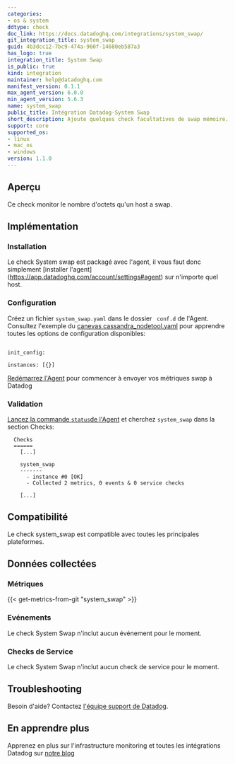 ```yaml
---
categories:
- os & system
ddtype: check
doc_link: https://docs.datadoghq.com/integrations/system_swap/
git_integration_title: system_swap
guid: 4b3dcc12-7bc9-474a-960f-14680eb587a3
has_logo: true
integration_title: System Swap
is_public: true
kind: integration
maintainer: help@datadoghq.com
manifest_version: 0.1.1
max_agent_version: 6.0.0
min_agent_version: 5.6.3
name: system_swap
public_title: Intégration Datadog-System Swap
short_description: Ajoute quelques check facultatives de swap mémoire.
support: core
supported_os:
- linux
- mac_os
- windows
version: 1.1.0
---
```




## Aperçu

Ce check monitor le nombre d'octets qu'un host a swap.

## Implémentation
### Installation

Le check System swap est packagé avec l'agent, il vous faut donc simplement [installer l'agent] (https://app.datadoghq.com/account/settings#agent) sur n'importe quel host.

### Configuration

Créez un fichier `system_swap.yaml` dans le dossier ` conf.d` de l'Agent. Consultez l'exemple du [canevas cassandra_nodetool.yaml](https://github.com/DataDog/integrations-core/blob/master/system_swap/conf.yaml.example) pour apprendre toutes les options de configuration disponibles:

```

init_config:

instances: [{}]
```

[Redémarrez l'Agent](https://docs.datadoghq.com/agent/faq/agent-commands/#start-stop-restart-the-agent) pour commencer à envoyer vos métriques swap à Datadog

### Validation

[Lancez la commande `status`de l'Agent](https://docs.datadoghq.com/agent/faq/agent-commands/#agent-status-and-information) et cherchez `system_swap` dans la section Checks:

```
  Checks
  ======
    [...]

    system_swap
    -------
      - instance #0 [OK]
      - Collected 2 metrics, 0 events & 0 service checks

    [...]
```

## Compatibilité

Le check system_swap est compatible avec toutes les principales plateformes.

## Données collectées
### Métriques
{{< get-metrics-from-git "system_swap" >}}


### Evénements
Le check System Swap n'inclut aucun événement pour le moment.

### Checks de Service
Le check System Swap n'inclut aucun check de service pour le moment.

## Troubleshooting
Besoin d'aide? Contactez  [l'équipe support de Datadog](http://docs.datadoghq.com/help/).

## En apprendre plus
Apprenez en plus sur l'infrastructure monitoring et toutes les intégrations Datadog sur [notre blog](https://www.datadoghq.com/blog/)

